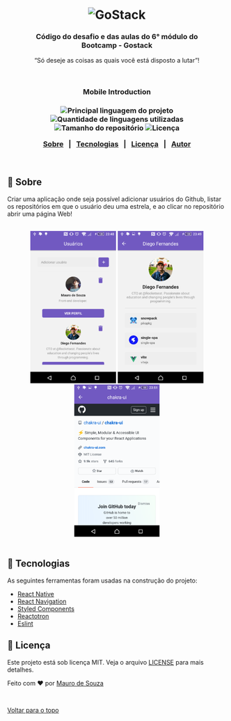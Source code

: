 <h1 align="center" id="top">
    <img alt="GoStack" src="https://rocketseat-cdn.s3-sa-east-1.amazonaws.com/bootcamp-header.png" width="200px" />
</h1>

<h3 align="center">
  Código do desafio e das aulas do 6° módulo do <br> Bootcamp - Gostack
</h3>

<p align="center">“Só deseje as coisas as quais você está disposto a lutar”!</p>

<br>

<h3 align="center">Mobile Introduction<h3>

<p align="center">
  <img alt="Principal linguagem do projeto" src="https://img.shields.io/github/languages/top/maurodesouza/mobile-gostack-introduction?color=7159c1">

  <img alt="Quantidade de linguagens utilizadas" src="https://img.shields.io/github/languages/count/maurodesouza/mobile-gostack-introduction?color=7159c1">

  <img alt="Tamanho do repositório" src="https://img.shields.io/github/repo-size/maurodesouza/mobile-gostack-introduction?color=7159c1">

  <img alt="Licença" src="https://img.shields.io/github/license/maurodesouza/mobile-gostack-introduction?color=7159c1">
</p>

<p align="center">
  <a href="#dart-sobre">Sobre</a> &#xa0; | &#xa0;
  <a href="#rocket-tecnologias">Tecnologias</a> &#xa0; | &#xa0;
  <a href="#memo-licença">Licença</a> &#xa0; | &#xa0;
  <a href="https://github.com/maurodesouza" target="_blank">Autor</a>
</p>

<br>

## :dart: Sobre ##

Criar uma aplicação onde seja possível adicionar usuários do Github, listar os repositórios em que o usuário deu uma estrela, e ao clicar no repositório abrir uma página Web!

<br>

<div align="center">
  <img height="350" src=".github/main.png" alt="Main page">
  <img height="350" src=".github/user.png" alt="User page">
  <img height="350" src=".github/web.png" alt="Web page">
</div>

<br>

## :rocket: Tecnologias ##

As seguintes ferramentas foram usadas na construção do projeto:

- [React Native](https://reactnative.dev/)
- [React Navigation](https://reactnavigation.org/)
- [Styled Components](https://styled-components.com/)
- [Reactotron](https://infinite.red/reactotron)
- [Eslint](https://eslint.org/)

## :memo: Licença ##

Este projeto está sob licença MIT. Veja o arquivo [LICENSE](LICENSE.md) para mais detalhes.


Feito com :heart: por <a href="https://github.com/maurodesouza" target="_blank">Mauro de Souza</a>

&#xa0;

<a href="#top">Voltar para o topo</a>
